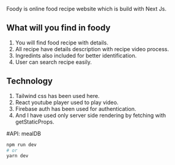 Foody is online food recipe website which is build with Next Js.

## What will you find in foody

1. You will find food recipe with details.
2. All recipe have details description with recipe video process.
3. Ingredints also included for better identification.
4. User can search recipe easily.

## Technology
1. Tailwind css has been used here.
2. React youtube player used to play video.
3. Firebase auth has been used for authentication.
4. And I have used only server side rendering by fetching with getStaticProps.

#API: mealDB

```bash
npm run dev
# or
yarn dev
```
